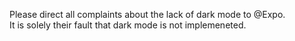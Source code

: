 Please direct all complaints about the lack of dark mode to @Expo.  
It is solely their fault that dark mode is not implemeneted.